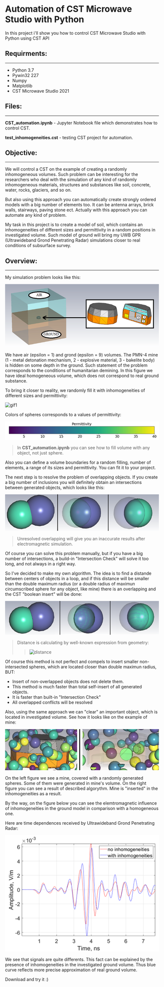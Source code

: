 # __Automation of CST Microwave Studio with Python__
In this project i'll show you how to control CST Microwave Studio with Python using CST API 

## __Requirments:__
---

* Python 3.7  
* Pywin32 227
* Numpy 
* Matplotlib
* CST Microwave Studio 2021 

## __Files:__
---

 __CST_automation.ipynb__ - Jupyter Notebook file which demonstrates how to control CST. 

__test_inhomogeneities.cst__ - testing CST project for automation.


## __Objective:__
---

We will control a CST on the example of creating a randomly inhomogeneous volumes. Such problem can be interesting for the researchers who deal with the simulation of any kind of randomly inhomogeneous materials, structures and substances like soil, concrete, water, rocks, glaciers, and so on.

But also using this approach you can automatically create strongly ordered models with a big number of elements too. It can be antenna arrays, brick walls, stairways, paving stone ect. Actually with this approach you can automate any kind of problem. 

My task in this project is to create a model of soil, which contains an inhomogeneities of different sizes and permittivity in a random positions in investigated volume. Such model of ground will bring my UWB GPR (Ultrawideband Grond Penetrating Radar) simulations closer to real conditions of subsurface survey. 

## __Overview:__
---

My simulation problem looks like this:

![investigated volume](https://github.com/AlexPryshchenko/Automation-of-CST-Microwave-Studio-with-Python/blob/main/readme_files/investigated_volume.png)

We have air (epsilon = 1) and grond (epsilon = 9) volumes. The PMN-4 mine (1 - metal detonation mechanism, 2 - explosive material, 3 - bakelite body) is hidden on some depth in the ground. Such statement of the problem corresponds to the conditions of humanitarian demining. In this figure we have ideal homogeneous volume, which does not correspond to real ground substance. 

To bring it closer to reality, we randomly fill it with inhomogeneities of different sizes and permittivity:

![gif1](https://github.com/AlexPryshchenko/Automation-of-CST-Microwave-Studio-with-Python/blob/main/readme_files/filling.gif)

Colors of spheres corresponds to a values of permittivity:

![viridis](https://github.com/AlexPryshchenko/Automation-of-CST-Microwave-Studio-with-Python/blob/main/readme_files/colorbar.png)

>In __CST_automation.ipynb__ you can see how to fill volume with any object, not just sphere.

Also you can define a volume boundaries for a random filling, number of elements, a range of its sizes and permittivity. You can fit it to your project.

The next step is to resolve the problem of overlapping objects. If you create a big number of inclusions you will definitely obtain an intersections between generated objects, which looks like this:

![overlapping](https://github.com/AlexPryshchenko/Automation-of-CST-Microwave-Studio-with-Python/blob/main/readme_files/overlapped_fig.png)

>Unresolved overlapping will give you an inaccurate results after electromagnetic simulation.

Of course you can solve this problem manually, but if you have a big number of intersections, a build-in "Intersection Check" will solve it too long, and not always in a right way. 

So I've decided to make my own algorithm. The idea is to find a distande between centers of objects in a loop, and if this distance will be smaller than the double maximum radius (or a double radius of maximun circumscribed sphere for any object, like mine) there is an overlapping and the CST "boolean insert" will be done:  

![resolve overlapping](https://github.com/AlexPryshchenko/Automation-of-CST-Microwave-Studio-with-Python/blob/main/readme_files/resolved_overlapping.png)

>Distance is calculating by well-known expression from geometry: 
>>![distance](readme_files/https://github.com/AlexPryshchenko/Automation-of-CST-Microwave-Studio-with-Python/blob/main/readme_files/distance.png)

Of course this method is not perfect and compels to insert smaller non-intersected spheres, which are located closer than double maximun radius, BUT:
+ Insert of non-overlapped objects does not delete them.
+ This method is much faster than total self-insert of all generated objects.
+ It is faster than built-in "Intersection Check"
+ All overlapped conflicts will be resolved

Also, using the same approach we can "clear" an important object, which is located in investigated volume. See how it looks like on the example of mine:

![resolve overlapping with mine](https://github.com/AlexPryshchenko/Automation-of-CST-Microwave-Studio-with-Python/blob/main/readme_files/pmn4_overlapping_resolve.png)

On the left figure we see a mine, covered with a randomly generated spheres. Some of them were generated in mine's volume. On the right figure you can see a result of described algorythm. Mine is "inserted" in the inhomogeneities as a result.

By the way, on the figure below you can see the elemtromagnetic influence of inhomogeneities in the ground model in comparison with a homogeneous one.

Here are time dependences received by Ultrawideband Grond Penetrating Radar:

![received signals difference](https://github.com/AlexPryshchenko/Automation-of-CST-Microwave-Studio-with-Python/blob/main/readme_files/signal_difference.png)

We see that signals are quite differents. This fact can be explained by the presence of inhomogeneities in the investigated ground volume. Thus blue curve reflects more precise approximation of real ground volume.

Download and try it :)
